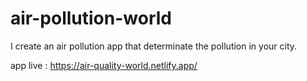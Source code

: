 # air-pollution-world
I create an air pollution app that determinate the pollution in your city.

app live : https://air-quality-world.netlify.app/
